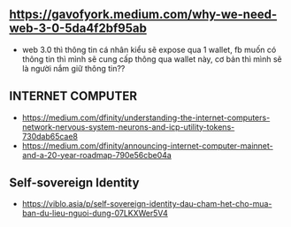## https://gavofyork.medium.com/why-we-need-web-3-0-5da4f2bf95ab

- web 3.0 thì thông tin cá nhân kiểu sẽ expose qua 1 wallet, fb muốn có thông tin thì mình sẽ cung cấp thông qua wallet này, cơ bản thì mình sẽ là người nắm giữ thông tin??

## INTERNET COMPUTER
- https://medium.com/dfinity/understanding-the-internet-computers-network-nervous-system-neurons-and-icp-utility-tokens-730dab65cae8
- https://medium.com/dfinity/announcing-internet-computer-mainnet-and-a-20-year-roadmap-790e56cbe04a

## Self-sovereign Identity
- https://viblo.asia/p/self-sovereign-identity-dau-cham-het-cho-mua-ban-du-lieu-nguoi-dung-07LKXWer5V4